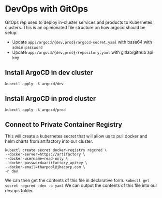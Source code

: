 # DevOps with GitOps
GitOps rep used to deploy in-cluster services and products to Kubernetes clusters. This is an opinionated file structure on how argocd should be setup.

- Update `apps/argocd/{dev,prod}/argocd-secret.yaml` with base64 with `admin:password`
- Update `apps/argocd/{dev,prod}/repository.yaml` with gitlab/github api key

## Install ArgoCD in dev cluster

```
kubectl apply -k argocd/dev
```
## Install ArgoCD in prod cluster

```
kubectl apply -k argocd/prod
```


## Connect to Private Container Registry

This will create a kubernetes secret that will allow us to pull docker and helm charts from artifactory into our cluster.
```
kubectl create secret docker-registry regcred \
--docker-server=https://artifactory \
--docker-username=read-only \
--docker-password=artifactory_apikey \
--docker-email=tharpool@jhacorp.com \
-n dev
```
We can then get the contents of this file in declarative form.
`kubectl get secret regcred -dev -o yaml`
We can output the contents of this file into our devops folder.

